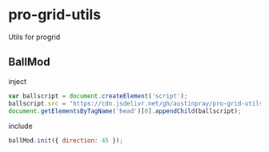 pro-grid-utils
==============

Utils for progrid

## BallMod
inject
```js
var ballscript = document.createElement('script');
ballscript.src = "https://cdn.jsdelivr.net/gh/austinpray/pro-grid-utils/ball_mod.js";
document.getElementsByTagName('head')[0].appendChild(ballscript);
```

include 
```js
ballMod.init({ direction: 45 });
```
